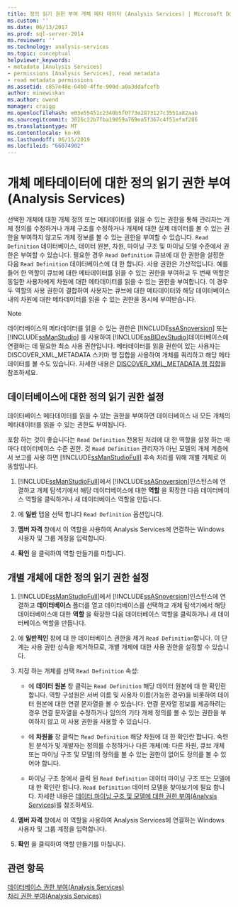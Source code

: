 ```yaml
---
title: 정의 읽기 권한 부여 개체 메타 데이터 (Analysis Services) | Microsoft Docs
ms.custom: ''
ms.date: 06/13/2017
ms.prod: sql-server-2014
ms.reviewer: ''
ms.technology: analysis-services
ms.topic: conceptual
helpviewer_keywords:
- metadata [Analysis Services]
- permissions [Analysis Services], read metadata
- read metadata permissions
ms.assetid: c857e48e-64b0-4ffe-900d-a0a3ddafcefb
author: minewiskan
ms.author: owend
manager: craigg
ms.openlocfilehash: e03e55451c2340b5f0773e2873127c3551a82aab
ms.sourcegitcommit: 3026c22b7fba19059a769ea5f367c4f51efaf286
ms.translationtype: MT
ms.contentlocale: ko-KR
ms.lasthandoff: 06/15/2019
ms.locfileid: "66074902"
---
```

# <a name="grant-read-definition-permissions-on-object-metadata-analysis-services"></a>개체 메타데이터에 대한 정의 읽기 권한 부여(Analysis Services)
  선택한 개체에 대한 개체 정의 또는 메타데이터를 읽을 수 있는 권한을 통해 관리자는 개체 정의를 수정하거나 개체 구조를 수정하거나 개체에 대한 실제 데이터를 볼 수 있는 권한을 부여하지 않고도 개체 정보를 볼 수 있는 권한을 부여할 수 있습니다. `Read Definition` 데이터베이스, 데이터 원본, 차원, 마이닝 구조 및 마이닝 모델 수준에서 권한은 부여할 수 있습니다. 필요한 경우 `Read Definition` 큐브에 대 한 권한을 설정한 다음 `Read Definition` 데이터베이스에 대 한 합니다. 사용 권한은 가산적입니다. 예를 들어 한 역할이 큐브에 대한 메타데이터를 읽을 수 있는 권한을 부여하고 두 번째 역할은 동일한 사용자에게 차원에 대한 메타데이터를 읽을 수 있는 권한을 부여합니다. 이 경우 두 역할의 사용 권한이 결합하여 사용자는 큐브에 대한 메타데이터와 해당 데이터베이스 내의 차원에 대한 메타데이터를 읽을 수 있는 권한을 동시에 부여받습니다.  
  
> [!NOTE]  
>  데이터베이스의 메타데이터를 읽을 수 있는 권한은 [!INCLUDE[ssASnoversion](../../includes/ssasnoversion-md.md)] 또는 [!INCLUDE[ssManStudio](../../includes/ssmanstudio-md.md)] 를 사용하여 [!INCLUDE[ssBIDevStudio](../../includes/ssbidevstudio-md.md)]데이터베이스에 연결하는 데 필요한 최소 사용 권한입니다. 메타데이터를 읽을 권한이 있는 사용자는 DISCOVER_XML_METADATA 스키마 행 집합을 사용하여 개체를 쿼리하고 해당 메타데이터를 볼 수도 있습니다. 자세한 내용은 [DISCOVER_XML_METADATA 행 집합](https://docs.microsoft.com/bi-reference/schema-rowsets/xml/discover-xml-metadata-rowset)을 참조하세요.  
  
## <a name="set-read-definition-permissions-on-a-database"></a>데이터베이스에 대한 정의 읽기 권한 설정  
 데이터베이스 메타데이터를 읽을 수 있는 권한을 부여하면 데이터베이스 내 모든 개체의 메타데이터를 읽을 수 있는 권한도 부여됩니다.  
  
 포함 하는 것이 좋습니다는 `Read Definition` 전용된 처리에 대 한 역할을 설정 하는 때마다 데이터베이스 수준 권한. 것 `Read Definition` 관리자가 아닌 모델의 개체 계층에서 보고를 사용 하면 [!INCLUDE[ssManStudioFull](../../includes/ssmanstudiofull-md.md)] 후속 처리를 위해 개별 개체로 이동할입니다.  
  
1.  [!INCLUDE[ssManStudioFull](../../includes/ssmanstudiofull-md.md)]에서 [!INCLUDE[ssASnoversion](../../includes/ssasnoversion-md.md)]인스턴스에 연결하고 개체 탐색기에서 해당 데이터베이스에 대한 **역할** 을 확장한 다음 데이터베이스 역할을 클릭하거나 새 데이터베이스 역할을 만듭니다.  
  
2.  에 **일반** 탭을 선택 합니다 `Read Definition` 옵션입니다.  
  
3.  **멤버 자격** 창에서 이 역할을 사용하여 Analysis Services에 연결하는 Windows 사용자 및 그룹 계정을 입력합니다.  
  
4.  **확인** 을 클릭하여 역할 만들기를 마칩니다.  
  
## <a name="set-read-definition-permissions-on-individual-objects"></a>개별 개체에 대한 정의 읽기 권한 설정  
  
1.  [!INCLUDE[ssManStudioFull](../../includes/ssmanstudiofull-md.md)]에서 [!INCLUDE[ssASnoversion](../../includes/ssasnoversion-md.md)]인스턴스에 연결하고 **데이터베이스** 폴더를 열고 데이터베이스를 선택하고 개체 탐색기에서 해당 데이터베이스에 대한 **역할** 을 확장한 다음 데이터베이스 역할을 클릭하거나 새 데이터베이스 역할을 만듭니다.  
  
2.  에 **일반적인** 창에 대 한 데이터베이스 권한을 제거 `Read Definition`합니다. 이 단계는 사용 권한 상속을 제거하므로, 개별 개체에 대한 사용 권한을 설정할 수 있습니다.  
  
3.  지정 하는 개체를 선택 `Read Definition` 속성:  
  
    -   에 **데이터 원본** 창 클릭는 `Read Definition` 해당 데이터 원본에 대 한 확인란 합니다. 역할 구성원은 서버 이름 및 사용자 이름(가능한 경우)을 비롯하여 데이터 원본에 대한 연결 문자열을 볼 수 있습니다. 연결 문자열 정보를 제공하려는 경우 연결 문자열을 수정하거나 임의의 기타 개체 정의를 볼 수 있는 권한을 부여하지 않고 이 사용 권한을 사용할 수 있습니다.  
  
    -   에 **차원을** 창 클릭는 `Read Definition` 해당 차원에 대 한 확인란 합니다. 숙련된 분석가 및 개발자는 정의를 수정하거나 다른 개체(예: 다른 차원, 큐브 개체 또는 마이닝 구조 및 모델)의 정의를 볼 수 있는 권한이 없어도 정의를 볼 수 있어야 합니다.  
  
    -   마이닝 구조 창에서 클릭 된 `Read Definition` 데이터 마이닝 구조 또는 모델에 대 한 확인란 합니다. `Read Definition` 데이터 모델을 찾아보기에 필요 합니다. 자세한 내용은 [데이터 마이닝 구조 및 모델에 대한 권한 부여&#40;Analysis Services&#41;](grant-permissions-on-data-mining-structures-and-models-analysis-services.md)를 참조하세요.  
  
4.  **멤버 자격** 창에서 이 역할을 사용하여 Analysis Services에 연결하는 Windows 사용자 및 그룹 계정을 입력합니다.  
  
5.  **확인** 을 클릭하여 역할 만들기를 마칩니다.  
  
## <a name="see-also"></a>관련 항목  
 [데이터베이스 권한 부여&#40;Analysis Services&#41;](grant-database-permissions-analysis-services.md)   
 [처리 권한 부여&#40;Analysis Services&#41;](grant-process-permissions-analysis-services.md)  
  
  
